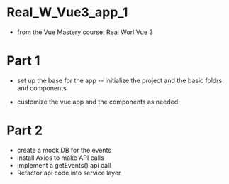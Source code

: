 # Real_W_Vue3_app_1

- from the Vue Mastery course: Real Worl Vue 3



# Part 1 

- set up the base for the app
	-- initialize the project and the basic foldrs and components

- customize the vue app and the components as needed


# Part 2

- create a mock DB for the events
- install Axios to make API calls
- implement a getEvents() api call
- Refactor api code into service layer

